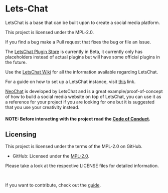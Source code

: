 # Lets-Chat
LetsChat is a base that can be built upon to create a social media platform.

This project is licensed under the MPL-2.0. 

If you find a bug make a Pull request that fixes the bug or file an Issue.

The <a href="https://project-letschat.github.io/plugin-store/index.html">LetsChat Plugin Store</a> is currently in Beta, it currently only has placeholders instead of actual plugins but will have some official plugins in the future.

Use the <a href="https://github.com/Project-LetsChat/LetsChat/wiki/">LetsChat Wiki</a> for all the information available regarding LetsChat.

For a guide on how to set up a LetsChat instance, visit <a href="https://github.com/Project-LetsChat/LetsChat/wiki/Setting-up-a-LetsChat-instance/">this</a> link.

<a href="https://project-letschat.github.io/NeoChat/">NeoChat</a> is developed by LetsChat and is a great example/proof-of-concept of how to build a social media website on top of LetsChat, you can use it as a reference for your project if you are looking for one but it is suggested that you use your creativity instead.

#### NOTE: Before interacting with the project read the <a href="CODE_OF_CONDUCT.md">Code of Conduct</a>.

## Licensing

This project is licensed under the terms of the MPL-2.0 on GitHub.

- GitHub: Licensed under the [MPL-2.0](LICENSE).


Please take a look at the respective LICENSE files for detailed information.

<br>

If you want to contribute, check out the <a href="CONTRIBUTING.md">guide</a>.
